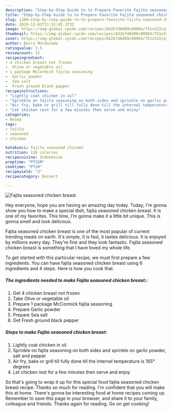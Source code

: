 ```yaml
---
description: "Step-by-Step Guide to to Prepare Favorite Fajita seasoned chicken breast"
title: "Step-by-Step Guide to to Prepare Favorite Fajita seasoned chicken breast"
slug: 1200-step-by-step-guide-to-to-prepare-favorite-fajita-seasoned-chicken-breast
date: 2019-12-01T11:51:03.373Z
image: https://img-global.cpcdn.com/recipes/842bfd8d09c80964/751x532cq70/fajita-seasoned-chicken-breast-recipe-main-photo.jpg
thumbnail: https://img-global.cpcdn.com/recipes/842bfd8d09c80964/751x532cq70/fajita-seasoned-chicken-breast-recipe-main-photo.jpg
cover: https://img-global.cpcdn.com/recipes/842bfd8d09c80964/751x532cq70/fajita-seasoned-chicken-breast-recipe-main-photo.jpg
author: Barry Maldonado
ratingvalue: 3.5
reviewcount: 15
recipeingredient:
- 4 chicken breast not frozen
-  Olive or vegetable oil
- 1 package McCormick fajita seasoning
-  Garlic powder
-  Sea salt
-  Fresh ground black pepper
recipeinstructions:
- "Lightly coat chicken in oil"
- "Sprinkle on fajita seasoning on both sides and sprinkle on garlic powder, salt and pepper"
- "Air fry, bake or grill till fully done till the internal temperature is 165° degrees"
- "Let chicken rest for a few minutes then serve and enjoy"
categories:
- Resep
tags:
- fajita
- seasoned
- chicken

katakunci: fajita seasoned chicken
nutrition: 128 calories
recipecuisine: Indonesian
preptime: "PT15M"
cooktime: "PT2H"
recipeyield: "3"
recipecategory: Dessert

---
```



![Fajita seasoned chicken breast](https://img-global.cpcdn.com/recipes/842bfd8d09c80964/751x532cq70/fajita-seasoned-chicken-breast-recipe-main-photo.jpg)

Hey everyone, hope you are having an amazing day today. Today, I'm gonna show you how to make a special dish, fajita seasoned chicken breast. It is one of my favorites. This time, I'm gonna make it a little bit unique. This is gonna smell and look delicious.



Fajita seasoned chicken breast is one of the most popular of current trending meals on earth. It's simple, it is fast, it tastes delicious. It is enjoyed by millions every day. They're fine and they look fantastic. Fajita seasoned chicken breast is something that I have loved my whole life.


To get started with this particular recipe, we must first prepare a few ingredients. You can have fajita seasoned chicken breast using 6 ingredients and 4 steps. Here is how you cook that.

##### The ingredients needed to make Fajita seasoned chicken breast::

1. Get 4 chicken breast not frozen
1. Take  Olive or vegetable oil
1. Prepare 1 package McCormick fajita seasoning
1. Prepare  Garlic powder
1. Prepare  Sea salt
1. Get  Fresh ground black pepper




##### Steps to make Fajita seasoned chicken breast:

1. Lightly coat chicken in oil
1. Sprinkle on fajita seasoning on both sides and sprinkle on garlic powder, salt and pepper
1. Air fry, bake or grill till fully done till the internal temperature is 165° degrees
1. Let chicken rest for a few minutes then serve and enjoy




So that's going to wrap it up for this special food fajita seasoned chicken breast recipe. Thanks so much for reading. I'm confident that you will make this at home. There's gonna be interesting food at home recipes coming up. Remember to save this page in your browser, and share it to your family, colleague and friends. Thanks again for reading. Go on get cooking!
